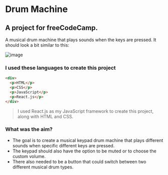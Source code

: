 # Drum Machine
## A project for freeCodeCamp.

A musical drum machine that plays sounds when the keys are pressed. It should look a bit similar to this:

![image](https://www.google.com/imgres?imgurl=https%3A%2F%2Fmedia.istockphoto.com%2Fid%2F1055875044%2Fvector%2Fsampler-drum-machine-hip-hop-music-beatmaking-icon-vector-illustration.jpg%3Fs%3D612x612%26w%3Dis%26k%3D20%26c%3D3eWncKxG6Qb-gK-PDQ_Fo_n4LuDPRl5uR2dpoGa6MX8%3D&tbnid=CAcSbwb3H3QC6M&vet=12ahUKEwjyicf-k-SCAxWaAfsDHVcwAqMQMygEegQIARA6..i&imgrefurl=https%3A%2F%2Fwww.istockphoto.com%2Fvector%2Fsampler-drum-machine-hip-hop-music-beatmaking-icon-vector-illustration-gm1055875044-282156392&docid=gsF3AVOzeNffpM&w=612&h=612&q=drum%20machine%20keypad%20animated&hl=en&ved=2ahUKEwjyicf-k-SCAxWaAfsDHVcwAqMQMygEegQIARA6)

### I used these languages to create this project
```html
<div>
  <p>HTML</p>
  <p>CSS</p>
  <p>JavaScript</p>
  <p>React.js</p>
</div>
```

> I used React.js as my JavaScript framework to create this project, along with HTML and CSS.

### What was the aim?
* The goal is to create a musical keypad drum machine that plays different sounds when specific different keys are pressed.
* The keypad should also have the option to be muted or to choose the custom volume.
* There also needed to be a button that could switch between two different musical drum types.
